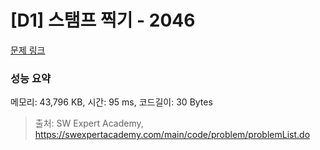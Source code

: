 # [D1] 스탬프 찍기 - 2046 

[문제 링크](https://swexpertacademy.com/main/code/problem/problemDetail.do?contestProbId=AV5QKdT6AyYDFAUq) 

### 성능 요약

메모리: 43,796 KB, 시간: 95 ms, 코드길이: 30 Bytes



> 출처: SW Expert Academy, https://swexpertacademy.com/main/code/problem/problemList.do